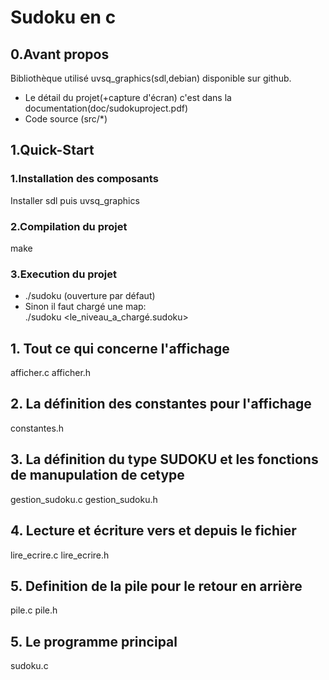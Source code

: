 # Sudoku en c 
## 0.Avant propos
Bibliothèque utilisé uvsq_graphics(sdl,debian) disponible sur github.<br>
- Le détail du projet(+capture d'écran) c'est dans la documentation(doc/sudokuproject.pdf)
- Code source (src/*)
## 1.Quick-Start
### 1.Installation des composants
Installer sdl puis uvsq_graphics
### 2.Compilation du projet
make
### 3.Execution du projet
 - ./sudoku (ouverture par défaut) 
 - Sinon il faut chargé une map:<br>
  ./sudoku <le_niveau_a_chargé.sudoku>
## 1. Tout ce qui concerne l'affichage
afficher.c
afficher.h

## 2. La définition des constantes pour l'affichage
constantes.h

## 3. La définition du type SUDOKU et les fonctions de manupulation de cetype
gestion_sudoku.c
gestion_sudoku.h

## 4. Lecture et écriture vers et depuis le fichier
lire_ecrire.c
lire_ecrire.h

## 5. Definition de la pile pour le retour en arrière
pile.c
pile.h

## 5. Le programme principal
sudoku.c
